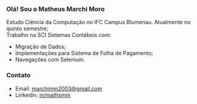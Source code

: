 ### Olá! Sou o Matheus Marchi Moro

Estudo Ciência da Computação no IFC Campus Blumenau. Atualmente no quinto semestre;<br>
Trabalho na SCI Sistemas Contábeis com:
- Migração de Dados;
- Implementações para Sistema de Folha de Pagamento;
- Navegações com Selenium.

### Contato
- Email: [marchimm2003@gmail.com](mailto:marchimm2003@gmail.com)
- Linkedin: [in/mathsmm](https://www.linkedin.com/in/mathsmm)
